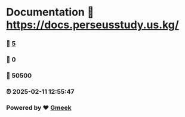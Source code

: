 # Documentation :link: https://docs.perseusstudy.us.kg/ 
### :page_facing_up: [5](https://docs.perseusstudy.us.kg//tag.html) 
### :speech_balloon: 0 
### :hibiscus: 50500 
### :alarm_clock: 2025-02-11 12:55:47 
### Powered by :heart: [Gmeek](https://github.com/Meekdai/Gmeek)
